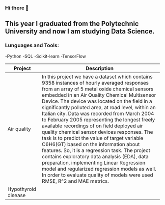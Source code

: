 ### Hi there 👋

## This year I graduated from the Polytechnic University and now I am studying Data Science.

### Lunguages and Tools:
-Python
-SQL
-Scikit-learn
-TensorFlow

| Project | Description |
| --- | --- |
| Air quality | In this project we have a dataset which contains 9358 instances of hourly averaged responses from an array of 5 metal oxide chemical sensors embedded in an Air Quality Chemical Multisensor Device. The device was located on the field in a significantly polluted area, at road level, within an Italian city. Data was recorded from March 2004 to February 2005 representing the longest freely available recordings of on field deployed air quality chemical sensor devices responses. The task is to predict the value of target variable C6H6(GT) based on the information about features. So, it is a regression task. The project contains exploratory data analysis (EDA), data preparation, implementing Linear Regression model and regularized regression models as well. In order to evaluate quality of models were used RMSE, R^2 and MAE metrics. |
| Hypothyroid disease|  |
